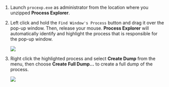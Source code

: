 1. Launch `procexp.exe` as administrator from the location where you unzipped **Process Explorer**.
2. Left click and hold the `Find Window's Process` button and drag it over the pop-up window. Then, release your mouse. **Process Explorer** will automatically identify and highlight the process that is responsible for the pop-up window.

    ![](https://joji.blob.core.windows.net/recipe/process-dump-with-popup-1.png)

3. Right click the highlighted process and select **Create Dump** from the menu, then choose **Create Full Dump...** to create a full dump of the process.

    ![](https://joji.blob.core.windows.net/recipe/process-dump-with-popup-2.png)
